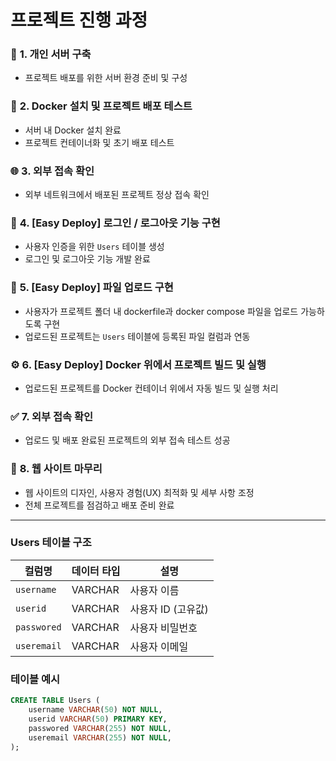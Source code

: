 # 프로젝트 진행 과정


### 📂 **1. 개인 서버 구축**
- 프로젝트 배포를 위한 서버 환경 준비 및 구성


### 🐳 **2. Docker 설치 및 프로젝트 배포 테스트**
- 서버 내 Docker 설치 완료  
- 프로젝트 컨테이너화 및 초기 배포 테스트


### 🌐 **3. 외부 접속 확인**
- 외부 네트워크에서 배포된 프로젝트 정상 접속 확인  


### 🔑 **4. [Easy Deploy] 로그인 / 로그아웃 기능 구현**
- 사용자 인증을 위한 `Users` 테이블 생성  
- 로그인 및 로그아웃 기능 개발 완료
  

### 📁 **5. [Easy Deploy] 파일 업로드 구현**
- 사용자가 프로젝트 폴더 내 dockerfile과 docker compose 파일을 업로드 가능하도록 구현  
- 업로드된 프로젝트는 `Users` 테이블에 등록된 파일 컬럼과 연동


### ⚙️ **6. [Easy Deploy] Docker 위에서 프로젝트 빌드 및 실행**
- 업로드된 프로젝트를 Docker 컨테이너 위에서 자동 빌드 및 실행 처리


### ✅ **7. 외부 접속 확인**
- 업로드 및 배포 완료된 프로젝트의 외부 접속 테스트 성공


### 🎨 **8. 웹 사이트 마무리**
- 웹 사이트의 디자인, 사용자 경험(UX) 최적화 및 세부 사항 조정  
- 전체 프로젝트를 점검하고 배포 준비 완료  

---

### Users 테이블 구조
  
| **컬럼명**            | **데이터 타입** | **설명**               |
|-----------------------|----------------|------------------------|
| `username`            | VARCHAR        | 사용자 이름             |
| `userid`              | VARCHAR        | 사용자 ID (고유값)      |
| `passwored`           | VARCHAR        | 사용자 비밀번호         |
| `useremail`           | VARCHAR        | 사용자 이메일           |

### **테이블 예시**
```sql
CREATE TABLE Users (
    username VARCHAR(50) NOT NULL,
    userid VARCHAR(50) PRIMARY KEY,
    passwored VARCHAR(255) NOT NULL,
    useremail VARCHAR(255) NOT NULL,
);
